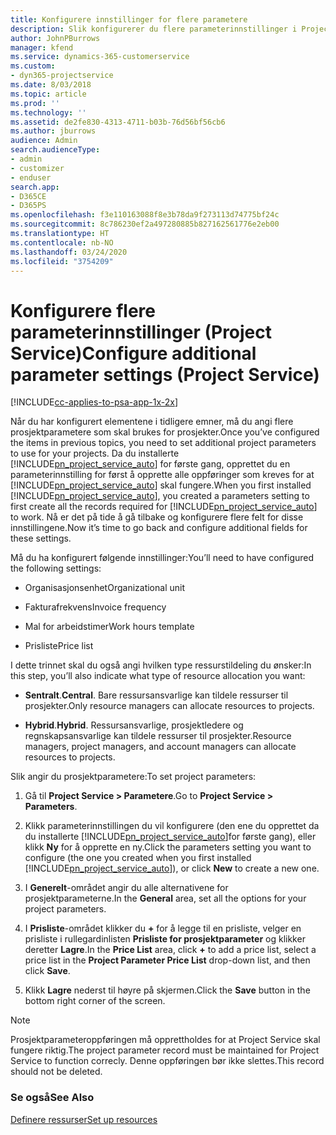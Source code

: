 ```yaml
---
title: Konfigurere innstillinger for flere parametere
description: Slik konfigurerer du flere parameterinnstillinger i Project Service
author: JohnPBurrows
manager: kfend
ms.service: dynamics-365-customerservice
ms.custom:
- dyn365-projectservice
ms.date: 8/03/2018
ms.topic: article
ms.prod: ''
ms.technology: ''
ms.assetid: de2fe830-4313-4711-b03b-76d56bf56cb6
ms.author: jburrows
audience: Admin
search.audienceType:
- admin
- customizer
- enduser
search.app:
- D365CE
- D365PS
ms.openlocfilehash: f3e110163088f8e3b78da9f273113d74775bf24c
ms.sourcegitcommit: 8c786230ef2a497280885b827162561776e2eb00
ms.translationtype: HT
ms.contentlocale: nb-NO
ms.lasthandoff: 03/24/2020
ms.locfileid: "3754209"
---
```

# <a name="configure-additional-parameter-settings-project-service"></a><span data-ttu-id="96d2e-103">Konfigurere flere parameterinnstillinger (Project Service)</span><span class="sxs-lookup"><span data-stu-id="96d2e-103">Configure additional parameter settings (Project Service)</span></span>

[!INCLUDE[cc-applies-to-psa-app-1x-2x](../includes/cc-applies-to-psa-app-1x-2x.md)]

<span data-ttu-id="96d2e-104">Når du har konfigurert elementene i tidligere emner, må du angi flere prosjektparametere som skal brukes for prosjekter.</span><span class="sxs-lookup"><span data-stu-id="96d2e-104">Once you’ve configured the items in previous topics, you need to set additional project parameters to use for your projects.</span></span> <span data-ttu-id="96d2e-105">Da du installerte [!INCLUDE[pn_project_service_auto](../includes/pn-project-service-auto.md)] for første gang, opprettet du en parameterinnstilling for først å opprette alle oppføringer som kreves for at [!INCLUDE[pn_project_service_auto](../includes/pn-project-service-auto.md)] skal fungere.</span><span class="sxs-lookup"><span data-stu-id="96d2e-105">When you first installed [!INCLUDE[pn_project_service_auto](../includes/pn-project-service-auto.md)], you created a parameters setting to first create all the records required for [!INCLUDE[pn_project_service_auto](../includes/pn-project-service-auto.md)] to work.</span></span> <span data-ttu-id="96d2e-106">Nå er det på tide å gå tilbake og konfigurere flere felt for disse innstillingene.</span><span class="sxs-lookup"><span data-stu-id="96d2e-106">Now it’s time to go back and configure additional fields for these settings.</span></span>  
  
 <span data-ttu-id="96d2e-107">Må du ha konfigurert følgende innstillinger:</span><span class="sxs-lookup"><span data-stu-id="96d2e-107">You’ll need to have configured the following settings:</span></span>  
  
-   <span data-ttu-id="96d2e-108">Organisasjonsenhet</span><span class="sxs-lookup"><span data-stu-id="96d2e-108">Organizational unit</span></span>  
  
-   <span data-ttu-id="96d2e-109">Fakturafrekvens</span><span class="sxs-lookup"><span data-stu-id="96d2e-109">Invoice frequency</span></span>  
  
-   <span data-ttu-id="96d2e-110">Mal for arbeidstimer</span><span class="sxs-lookup"><span data-stu-id="96d2e-110">Work hours template</span></span>  
  
-   <span data-ttu-id="96d2e-111">Prisliste</span><span class="sxs-lookup"><span data-stu-id="96d2e-111">Price list</span></span>  
 
<span data-ttu-id="96d2e-112">I dette trinnet skal du også angi hvilken type ressurstildeling du ønsker:</span><span class="sxs-lookup"><span data-stu-id="96d2e-112">In this step, you’ll also indicate what type of resource allocation you want:</span></span>  
  
- <span data-ttu-id="96d2e-113">**Sentralt**.</span><span class="sxs-lookup"><span data-stu-id="96d2e-113">**Central**.</span></span> <span data-ttu-id="96d2e-114">Bare ressursansvarlige kan tildele ressurser til prosjekter.</span><span class="sxs-lookup"><span data-stu-id="96d2e-114">Only resource managers can allocate resources to projects.</span></span>  
  
- <span data-ttu-id="96d2e-115">**Hybrid**.</span><span class="sxs-lookup"><span data-stu-id="96d2e-115">**Hybrid**.</span></span> <span data-ttu-id="96d2e-116">Ressursansvarlige, prosjektledere og regnskapsansvarlige kan tildele ressurser til prosjekter.</span><span class="sxs-lookup"><span data-stu-id="96d2e-116">Resource managers, project managers, and account managers can allocate resources to projects.</span></span>  
  
 
<span data-ttu-id="96d2e-117">Slik angir du prosjektparametere:</span><span class="sxs-lookup"><span data-stu-id="96d2e-117">To set project parameters:</span></span>  
  
1. <span data-ttu-id="96d2e-118">Gå til **Project Service > Parametere**.</span><span class="sxs-lookup"><span data-stu-id="96d2e-118">Go to **Project Service > Parameters**.</span></span>  
  
2. <span data-ttu-id="96d2e-119">Klikk parameterinnstillingen du vil konfigurere (den ene du opprettet da du installerte [!INCLUDE[pn_project_service_auto](../includes/pn-project-service-auto.md)]for første gang), eller klikk **Ny** for å opprette en ny.</span><span class="sxs-lookup"><span data-stu-id="96d2e-119">Click the parameters setting you want to configure (the one you created when you first installed [!INCLUDE[pn_project_service_auto](../includes/pn-project-service-auto.md)]), or click **New** to create a new one.</span></span>  
  
3. <span data-ttu-id="96d2e-120">I **Generelt**-området angir du alle alternativene for prosjektparameterne.</span><span class="sxs-lookup"><span data-stu-id="96d2e-120">In the **General** area, set all the options for your project parameters.</span></span>  
  
4. <span data-ttu-id="96d2e-121">I **Prisliste**-området klikker du **+** for å legge til en prisliste, velger en prisliste i rullegardinlisten **Prisliste for prosjektparameter** og klikker deretter **Lagre**.</span><span class="sxs-lookup"><span data-stu-id="96d2e-121">In the **Price List** area, click **+** to add a price list, select a price list in the **Project Parameter Price List** drop-down list, and then click **Save**.</span></span>  
  
5. <span data-ttu-id="96d2e-122">Klikk **Lagre** nederst til høyre på skjermen.</span><span class="sxs-lookup"><span data-stu-id="96d2e-122">Click the **Save** button in the bottom right corner of the screen.</span></span>  

> [!NOTE]
> <span data-ttu-id="96d2e-123">Prosjektparameteroppføringen må opprettholdes for at Project Service skal fungere riktig.</span><span class="sxs-lookup"><span data-stu-id="96d2e-123">The project parameter record must be maintained for Project Service to function correcly.</span></span> <span data-ttu-id="96d2e-124">Denne oppføringen bør ikke slettes.</span><span class="sxs-lookup"><span data-stu-id="96d2e-124">This record should not be deleted.</span></span>

### <a name="see-also"></a><span data-ttu-id="96d2e-125">Se også</span><span class="sxs-lookup"><span data-stu-id="96d2e-125">See Also</span></span>  
 [<span data-ttu-id="96d2e-126">Definere ressurser</span><span class="sxs-lookup"><span data-stu-id="96d2e-126">Set up resources</span></span>](../project-service/set-up-resources.md)
